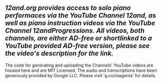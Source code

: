 ## ***12and.org provides access to solo piano performaces via the YouTube Channel 12and, as well as piano instruction videos via the YouTube Channel 12andProgressions. All videos, both channels, are either AD-free or shortlinked to a YouTube provided AD-free version, please see the video's description for the link.***

The code for generating and uploading the Channels' YouTube videos are housed here and are MIT Licensed. The audio and transcriptions have been generously provided by Google LLC. Please visit 'g.co/magenta' for details.
